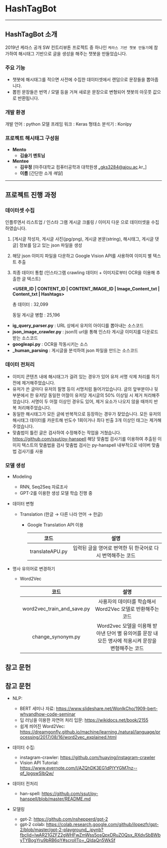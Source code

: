 # HashTagBot
---
## HashTagBot 소개
2019년 케라스 공개 SW 컨트리뷰톤 프로젝트 중 하나인 `케라스 기반 챗봇 만들기`에 참가하여  해시태그 기반으로 글을 생성을 해주는 챗봇을 만들었습니다.

### 주요 기능
 * 챗봇에 해시태그를 적으면 사전에 수집한 데이터셋에서 랜덤으로 문장들을 뽑아줍니다.
 * 뽑힌 문장들은 번역 / 모델 등을 거쳐 새로운 문장으로 변형되어 챗봇의 아웃풋 값으로 반환됩니다.
 
### 개발 환경
개발 언어 : python
모델 프레임 워크 : Keras
형태소 분석기 : Konlpy


 ### 프로젝트 해시태그 구성원
 *	__Mento__ 
    *	__김슬기 멘토님__ 
*	__Mentee__ 
    *	__김우정__ [아주대학교 컴퓨터공학과 대학원생  _gks3284@ajou.ac.kr_]
    *	__이름__ [간단한 소개 _메일_]	

---
## 프로젝트 진행 과정

### 데이터셋 수집 
 인플루엔서 리스트업 / 인스타 그램 게시글 크롤링 / 이미지 다운 으로 데이터셋을 수집하였습니다.
 
 1. [게시글 작성자, 게시글 사진(jpg/png), 게시글 본문(string), 해시태그, 게시글 댓글] 정보를 담고 있는 json 파일을 생성
 2. 해당 json 이미지 파일을 다운하고 Google Vision API를 사용하여 이미지 별 텍스트 추출
 3. 최종 데이터 통합 (인스타그램 crawling 데이터 + 이미지로부터 OCR을 이용해 추출한 글 텍스트)
 
    **<USER_ID | CONTENT_ID | CONTENT_IMAGE_ID | Image_Content_txt | Content_txt | Hashtags>**
    
    총 데이터 : 32,099
    
    동일 게시글 병합 : 25,196

* **ig_query_parser.py**
 : URL 상에서 유저의 아이디를 뽑아내는 소스코드
* **json_image_crawler.py**
 : json의 url을 통해 인스타 게시글 이미지를 다운로드 받는 소스코드
* **googleapi.py**
 : OCR을 작동시키는 소스
* **_human_parsing**
 : 게시글을 분석하여 json 파일을 만드는 소스코드


###  데이터 전처리 
* 이미지 콘텐츠 내에 해시태그가 걸려 있는 경우가 있어 유저 서명 삭제 처리를 하기 전에 제거해주었습니다.
* 유저가 쓴 글마다 유저의 필명 등이 서명처럼 들어가있습니다. 글의 앞부분이나 뒷부분에서 한 유저당 동일한 어절이 유저당 게시글의 50% 이상일 시 제거 처리해주었습니다. 서명이 두 어절 이상인 경우도 있어, 제거 요소가 나오지 않을 때까지 반복 처리해주었습니다.
* 동일한 해시태그가 모든 글에 반복적으로 등장하는 경우가 잦았습니다. 모든 유저의 해시태그 데이터를 카운트해 빈도수 1회이거나 최다 빈출 3개 이상인 태그는 제거해주었습니다.
* 맞춤법이 틀린 글은 검사하여 수정해주는 작업을 거쳤습니다. 
https://github.com/ssut/py-hanspell
해당 맞춤법 검사기를 이용하여 추출된 이미지 텍스트의 맞춤법을 검사
맞춤법 검사는 py-hanspell 내부적으로 네이버 맞춤법 검사기를 사용


### 모델 생성
* Modeling
    * RNN, Seq2Seq 자료조사
    * GPT-2를 이용한 생성 모델 학습 진행 중
* 데이터 변형 
    * Translation (한글 →  다른 나라 언어 →  한글)
        * Google Translation API 이용
        
            |코드|설명|
            |:--------:|:--------:|
            |translateAPU.py|입력된 글을 영어로 번역한 뒤 한국어로 다시 번역해주는 코드|


* 명사 유의어로 변경하기 
    * Word2Vec

        |코드|설명|
        |:--------:|:--------:|
        |word2vec_train_and_save.py|사용자의 데이터를 학습해서 Word2Vec 모델로 반환해주는 코드|
        |change_synonym.py|Word2vec 모델을 이용해 받아낸 단어 별 유의어를 문장 내 모든 명사에 적용시켜 문장을 변형해주는 코드|



## 참고 문헌

## 참고 문헌
* NLP:
    * BERT 세미나 자료: <https://www.slideshare.net/WonIkCho/1909-bert-whyandhow-code-seminar>
    * 딥 러닝을 이용한 자연어 처리 입문: <https://wikidocs.net/book/2155>
    * 쉽게 씌어진 Word2Vec: <https://dreamgonfly.github.io/machine/learning,/natural/language/processing/2017/08/16/word2vec_explained.html>


* 데이터 수집:
    * instagram-crawler: <https://github.com/huaying/instagram-crawler>
    * Vision API Tutorial: <https://www.evernote.com/l/AZQhDK3EG1dPlYYGM7nz--qf_IpgswSIbQw/>

* 데이터 전처리
    * han-spell: <https://github.com/ssut/py-hanspell/blob/master/README.md>


* 모델링
    * gpt-2: <https://github.com/nshepperd/gpt-2>
    * gpt-2 colab: <https://colab.research.google.com/github/ilopezfr/gpt-2/blob/master/gpt-2-playground_.ipynb?fbclid=IwAR21GZFZ2gWHFwZmWss5osQpxDRuZOQsx_RXdvSbBWbyTYBogYru9bRB6qY#scrollTo=_QIdaQn5WkSf>
